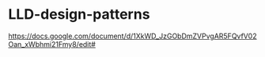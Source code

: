 # LLD-design-patterns
https://docs.google.com/document/d/1XkWD_JzGObDmZVPvgAR5FQvfV02Oan_xWbhmi21Fmy8/edit#
